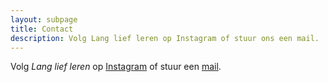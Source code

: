 ```yaml
---
layout: subpage
title: Contact
description: Volg Lang lief leren op Instagram of stuur ons een mail.
---
```


Volg _Lang lief leren_ op [Instagram](https://www.instagram.com/langliefleren/) of stuur een [mail](mailto:info@langliefleren.nl).
